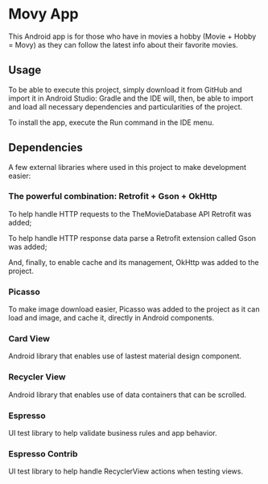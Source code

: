 Movy App
=================================

This Android app is for those who have in movies a hobby (Movie + Hobby = Movy) as they can follow the latest info about their favorite movies.

## Usage
To be able to execute this project, simply download it from GitHub and import it in Android Studio: Gradle and the IDE will, then, be able to import and load all necessary dependencies and particularities of the project.

To install the app, execute the Run command in the IDE menu.

## Dependencies
A few external libraries where used in this project to make development easier:
### The powerful combination: Retrofit + Gson + OkHttp
To help handle HTTP requests to the TheMovieDatabase API Retrofit was added;

To help handle HTTP response data parse a Retrofit extension called Gson was added;

And, finally, to enable cache and its management, OkHttp was added to the project.

### Picasso
To make image download easier, Picasso was added to the project as it can load and image, and cache it, directly in Android components.

### Card View
Android library that enables use of lastest material design component.

### Recycler View
Android library that enables use of data containers that can be scrolled.

### Espresso
UI test library to help validate business rules and app behavior.

### Espresso Contrib
UI test library to help handle RecyclerView actions when testing views.
